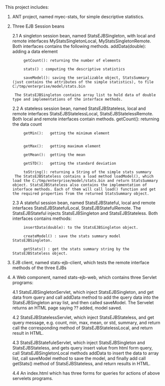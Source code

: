 This project includes:

1. ANT project, named myec-stats, for simple descriptive statistics. 
2. Three EJB Session beans

	2.1 A singleton session bean, named StatsEJBSingleton, with local and remote interfaces MyStatsSingletonLocal, MyStatsSingletonRemote. 
		Both interfaces contains the following methods.
			addData(double): adding a data element
			
			getCount(): returning the number of elements
			
			stats() : computing the descriptive statistics
			
			saveModel(): saving the serializable object, StatsSummary (just contains the attributes of the simple statistics), to file C:/tmp/enterprise/model/stats.bin
			
		The StatsEJBSingleton contains array list to hold data of double type and implementations of the interface methods.
	
	2.2 A stateless session bean, named StatsEJBStateless, local and remote interfaces StatsEJBStatelessLocal, StatsEJBStatelessRemote. 
		Both local and remote interfaces contain methods.
			getCount(): returning the data count
			
			getMin():   getting the minimum element
			
			
			getMax():   getting maximum element
			
			getMean():  getting the mean
			
			getSTD():   getting the standard deviation
			
			toString(): returning a String of the simple stats summary
		The StatsEJBStateless contains a load method loadModel(), which load the C:/tmp/enterprise/model/stats.bin and return StatsSummary object. StatsEJBStateless also contains the implementation of interface methods. Each of them will call load() function and get the required properties from the returned StatsSummary object.
	
	2.3 A stateful session bean, named StatsEJBStateful, local and remote interfaces StatsEJBStatefulLocal, StatsEJBStatefulRemote. 
		The StatsEJBStateful injects StatsEJBSingleton 	and	  StatsEJBStateless. Both interfaces contains methods:
			
			insertData(double): to the StatsEJBSingleton object.
			
			createModel() : save the stats summary model StatsEJBSingleton. 
			
			getStats() : get the stats summary string by the StatsEJBStateless object. 
3. EJB client, named stats-ejb-client, which tests the remote interface methods of the three EJBs
4. A Web component, named stats-ejb-web, which contains three Servlet programs:
   
   4.1 StatsEJBSingletonServlet, which inject StatsEJBSingleton, and get data from query and call addData method to add the query data into the StatsEJBSingleton array list, 
		and then called saveModel. The Servelet returns an HTML page saying ?? added, model saved.
	
	4.2 StatsEJBStatelessServlet, which inject StatsEJBStateless, and get query message, e.g. count, min, max, mean, or std, summary, and return call the corresponding method 
		of StatsEJBStatelessLocal, and return result in HTML.
	
	4.3 StatsEJBStatefuleServlet, which inject StatsEJBSingleton and StatsEJBStateless, and gets query insert value from html form query, call StatsEJBSingletonLocal methods 
		addData to insert the data to array list, call saveModel method to save the model, and finally add call getStats() method of StatsEJBStateless, and return results in HTML.
	
	4.4 An index.html which has three forms for queries for actions of above servelets programs.
